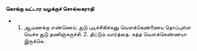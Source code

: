 **கொங்கு வட்டார வழக்குச் சொல்லகராதி**
- 1. ஆமணக்கு எண்ணெய். சூடு புடிச்சிகிச்சுனு வெளக்கெண்ணைய தொப்புள்ள வெச்ச சூடு தணிஞ்சுருச்சி. 2. திட்டும் வார்த்தை. சுத்த வெளக்கெண்ணயா இருக்கெ.

